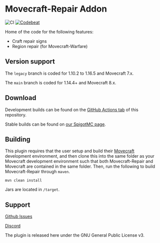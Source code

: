 # Movecraft-Repair Addon
![CI](https://github.com/APDevTeam/Movecraft-Repair/actions/workflows/maven.yml/badge.svg)
[![Codebeat](https://codebeat.co/badges/ff25e74b-fac0-4b21-8dc3-adf7121a6dca)](https://codebeat.co/projects/github-com-apdevteam-movecraft-repair-main)

Home of the code for the following features:
 - Craft repair signs
 - Region repair (for Movecraft-Warfare)

## Version support
The `legacy` branch is coded for 1.10.2 to 1.16.5 and Movecraft 7.x.

The `main` branch is coded for 1.14.4+ and Movecraft 8.x.
 
 ## Download

Development builds can be found on the [GitHub Actions tab](https://github.com/APDevTeam/Movecraft-Repair/actions) of this repository.

Stable builds can be found on [our SpigotMC page](https://www.spigotmc.org/resources/movecraft-repair.89812/).

## Building
This plugin requires that the user setup and build their [Movecraft](https://github.com/APDevTeam/Movecraft) development environment, and then clone this into the same folder as your Movecraft development environment such that both Movecraft-Repair and Movecraft are contained in the same folder.  Then, run the following to build Movecraft-Repair through `maven`.
```
mvn clean install
```
Jars are located in `/target`.


## Support
[Github Issues](https://github.com/APDevTeam/Movecraft-Repair/issues)

[Discord](http://bit.ly/JoinAP-Dev)

The plugin is released here under the GNU General Public License v3.
